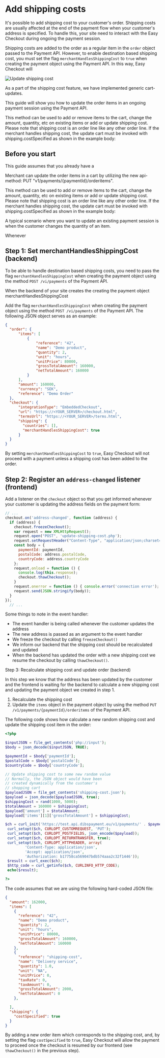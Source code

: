 # Add shipping costs

It's possible to add shipping cost to your customer's order. Shipping costs are usually affected at the end of the payment flow when your customer's address is specified. To handle this, your site need to interact with the Easy Checkout during ongoing the payment session.

Shipping costs are added to the order as a regular item in the `order` object passed to the Payment API. However, 
to enable destination based shipping cost, you must set the flag `merchantHandlesShippingCost` to `true` when creating the payment object using the Payment API. In this way, Easy Checkout will 



![Update shipping cost](images/update-shipping-cost.png)



As a part of the shipping cost feature, we have implemented generic cart-updates. 

This guide will show you how to update the order items in an ongoing payment session using the Payment API. 


This method can be used to add or remove items to the cart, change the amount, quantity, etc on existing items or add or update shipping cost. Please note that shipping cost is an order line like any other order line. If the merchant handles shipping cost, the update cart must be invoked with shipping.costSpecified as shown in the example body:





## Before you start
This guide assumes that you already have a 

Merchant can update the order items in a cart by utilizing the new api-method: PUT "v1/payments/{paymentId}/orderitems". 


This method can be used to add or remove items to the cart, change the amount, quantity, etc on existing items or add or update shipping cost. Please note that shipping cost is an order line like any other order line. If the merchant handles shipping cost, the update cart must be invoked with shipping.costSpecified as shown in the example body:


A typical scenario where you want to update an existing payment session is when the customer changes the quantity of an item. 





Whenever





## Step 1: Set merchantHandlesShippingCost (backend)

To be able to handle destination based shipping costs, you need to pass the flag `merchantHandlesShippingCost` when creating the payment object using the method `POST /vi/payments` of the Payment API.

When the backend of your site creates the creating the payment object 
merchantHandlesShippingCost

Add the flag `merchantHandlesShippingCost` when creating the payment object using the method `POST /vi/payments` of the Payment API. The following JSON object serves as an example:

```json
{
  "order": {
      "items": [
          {
              "reference": "42",
              "name": "Demo product",
              "quantity": 2,
              "unit": "hours",
              "unitPrice": 80000,
              "grossTotalAmount": 160000,
              "netTotalAmount": 160000
          }
      ],
      "amount": 160000,
      "currency": "SEK",
      "reference": "Demo Order"
  },
  "checkout": {
      "integrationType": "EmbeddedCheckout",
      "url": "https://<YOUR_SERVER>/checkout.html",
      "termsUrl": "https://<YOUR_SERVER>/terms.html",
      "shipping": {
        "countries": [],
        "merchantHandlesShippingCost": true
      }
  }
}
```

By setting `merchantHandlesShippingCost` to `true`, Easy Checkout will not proceed with a payment unless a shipping cost has been added to the order.

## Step 2: Register an `address-changed` listener (frontend)

Add a listener on the `checkout` object so that you get informed whenever your customer is updating the address fields on the payment form:

```javascript
// ...
checkout.on('address-changed', function (address) {
  if (address) {
    checkout.freezeCheckout();
    var request = new XMLHttpRequest();
    request.open("POST", 'update-shipping-cost.php');
    request.setRequestHeader("Content-Type", "application/json;charset=UTF-8");
    const body = {
      paymentId: paymentId,
      postalCode: address.postalCode,
      countryCode: address.countryCode
    };
    request.onload = function () {
      console.log(this.response);
      checkout.thawCheckout();
    }
    request.onerror = function () { console.error('connection error'); }
    request.send(JSON.stringify(body));
  }
});
  // ...

```
Some things to note in the event handler:
- The event handler is being called whenever the customer updates the address
- The new address is passed as an argument to the event handler
- We freeze the checkout by calling `freezeCheckout()` 
- We inform our backend that the shipping cost should be recalculated and updated 
- When the backend has updated the order with a new shipping cost we resume the checkout by calling `thawCheckout()`.






Step 3: Recalculate shipping cost and update order (backend)

In this step we know that the address has been updated by the customer and the frontend is waiting for the backend to calculate a new shipping cost and updating the payment object we created in step 1.

1. Recalculate the shipping cost
2. Update the `items` object in the payment object by using the method `PUT /v1/payments/{paymentId}/orderitems` of the Payment API.

The following code shows how calculate a new random shipping cost and update the shipping cost item in the order:

```php
<?php

$inputJSON = file_get_contents('php://input');
$body = json_decode($inputJSON, TRUE);

$paymentId = $body['paymentId'];
$postalCode = $body['postalCode'];
$countryCode = $body['countryCode'];

// Update shipping cost to some new random value
// Normally, the JSON object would have been
// created dynamically from the customer's 
// shopping cart
$payloadJSON = file_get_contents('shipping-cost.json');
$payload = json_decode($payloadJSON, true);
$shippingCost = rand(1000, 5000);
$totalAmount = 160000 + $shippingCost;
$payload['amount'] = $totalAmount;
$payload['items'][1]['grossTotalAmount'] = $shippingCost;

$ch = curl_init('https://test.api.dibspayment.eu/v1/payments/' . $paymentId . '/orderitems');
 curl_setopt($ch, CURLOPT_CUSTOMREQUEST, 'PUT');
 curl_setopt($ch, CURLOPT_POSTFIELDS, json_encode($payload));
 curl_setopt($ch, CURLOPT_RETURNTRANSFER, true);
 curl_setopt($ch, CURLOPT_HTTPHEADER, array(                                                                         
         'Content-Type: application/json',
         'Accept: application/json',
         'Authorization: b17758ca569047bdb574aaa2c32f1446'));                                                
 $result = curl_exec($ch);
 $http_code = curl_getinfo($ch, CURLINFO_HTTP_CODE);
 echo($result);

?>
```
The code assumes that we are using the following hard-coded JSON file:

```json
{
  "amount": 162000,
  "items": [
    {
      "reference": "42",
      "name": "Demo product",
      "quantity": 2,
      "unit": "hours",
      "unitPrice": 80000,
      "grossTotalAmount": 160000,
      "netTotalAmount": 160000
    },
    {
      "reference": "shipping-cost",
      "name": "Delivery service",
      "quantity": 1.0,
      "unit": "NA",
      "unitPrice": 0,
      "taxRate": 0,
      "taxAmount": 0,
      "grossTotalAmount": 2000,
      "netTotalAmount": 0
    },

  ],
  "shipping": {
    "costSpecified": true
  }
}
```

By adding a new order item which corresponds to the shipping cost, and, by setting the flag `costSpecified` to `true`, Easy Checkout will allow the payment to proceed once the checkout is resumed by our frontend (see `thawCheckout()` in the previous step).

